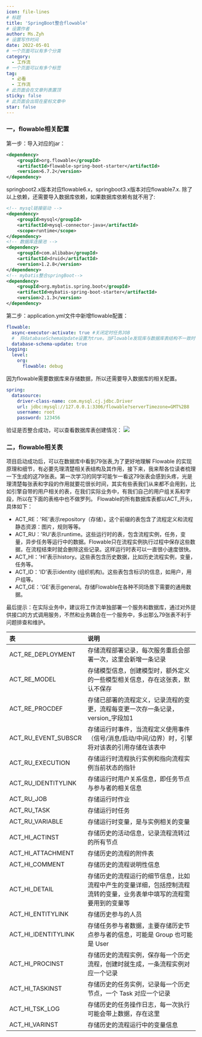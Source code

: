 ```yaml
---
icon: file-lines
# 标题
title: 'SpringBoot整合flowable'
# 设置作者
author: Ms.Zyh
# 设置写作时间
date: 2022-05-01
# 一个页面可以有多个分类
category:
  - 工作流
# 一个页面可以有多个标签
tag:
  - 必看
  - 工作流
# 此页面会在文章列表置顶
sticky: false
# 此页面会出现在星标文章中
star: false
---
```



### 一，flowable相关配置
第一步：导入对应的jar：
```xml
<dependency>
    <groupId>org.flowable</groupId>
    <artifactId>flowable-spring-boot-starter</artifactId>
    <version>6.7.2</version>
</dependency>
```
springboot2.x版本对应flowable6.x，springboot3.x版本对应flowable7.x.
除了以上依赖，还需要导入数据库依赖，如果数据库依赖有就不用了:
```xml
<!-- mysql链接驱动 -->  
<dependency>  
    <groupId>mysql</groupId>  
    <artifactId>mysql-connector-java</artifactId>  
    <scope>runtime</scope>  
</dependency>  
<!-- 数据库连接池 -->  
<dependency>  
    <groupId>com.alibaba</groupId>  
    <artifactId>druid</artifactId>  
    <version>1.2.8</version>  
</dependency>  
<!-- mybatis整合springBoot-->  
<dependency>  
    <groupId>org.mybatis.spring.boot</groupId>  
    <artifactId>mybatis-spring-boot-starter</artifactId>  
    <version>2.1.3</version>  
</dependency>
```

第二步：application.yml文件中新增flowable配置：
```yml
flowable:
  async-executor-activate: true #关闭定时任务JOB
  #  将databaseSchemaUpdate设置为true。当Flowable发现库与数据库表结构不一致时，会自动将数据库表结构升级至新版本。前提是数据库中只能有flowable-learn架构，架构中不能有表。
  database-schema-update: true
logging:
  level:
    org:
      flowable: debug
```
因为flowable需要数据库来存储数据，所以还需要导入数据库的相关配置。
```yaml
spring:
  datasource:
    driver-class-name: com.mysql.cj.jdbc.Driver
    url: jdbc:mysql://127.0.0.1:3306/flowable?serverTimezone=GMT%2B8
    username: root
    password: 123456
```
验证是否整合成功，可以查看数据库表创建情况：
![](http://img.zouyh.top/article-img/202503301428824.png)
### 二，flowable相关表
项目启动成功后，可以在数据库中看到79张表,为了更好地理解 Flowable 的实现原理和细节，有必要先理清楚相关表结构及其作用，接下来，我来帮各位读者梳理一下生成的这79张表。第一次学习的同学可能乍一看这79张表会感到头疼，光是理清楚每张表和字段的作用就要花很长时间，其实有些表我们从来都不会用到，比如引擎自带的用户相关的表，在我们实际业务中，有我们自己的用户组关系和字段，所以在下面的表格中也不做罗列。
Flowable的所有数据库表都以ACT_开头，具体如下：
- ACT_RE：'RE’表示repository（存储）。这个前缀的表包含了流程定义和流程静态资源：图片，规则等等。
- ACT_RU：'RU’表示runtime。这些运行时的表，包含流程实例，任务，变量，异步任务等运行中的数据。Flowable只在流程实例执行过程中保存这些数据，在流程结束时就会删除这些记录。这样运行时表可以一直很小速度很快。
- ACT_HI：'HI’表示history。这些表包含历史数据，比如历史流程实例，变量，任务等。
- ACT_ID：'ID’表示identity (组织机构)。这些表包含标识的信息，如用户，用户组等。
- ACT_GE：'GE’表示general。存储Flowable在各种不同场景下需要的通用数据。

最后提示：在实际业务中，建议将工作流单独部署一个服务和数据库，通过对外提供接口的方式调用服务，不然和业务耦合在一个服务中，多出那么79张表不利于问题排查和维护。

| 表                   | 说明                                                         |
| :------------------ | :--------------------------------------------------------- |
| ACT_RE_DEPLOYMENT   | 存储流程部署记录，每次服务重启会部署一次，这里会新增一条记录                             |
| ACT_RE_MODEL        | 存储模型信息，创建模型时，额外定义的一些模型相关信息，存在这张表，默认不保存                     |
| ACT_RE_PROCDEF      | 存储已部署的流程定义，记录流程的变更，流程每变更一次存一条记录，version_字段加1               |
| ACT_RU_EVENT_SUBSCR | 存储运行时事件，当流程定义使用事件（信号/消息/启动/中间/边界）时，引擎将对该表的引用存储在该表中         |
| ACT_RU_EXECUTION    | 存储运行时流程执行实例和指向流程实例当前状态的指针                                  |
| ACT_RU_IDENTITYLINK | 存储运行时用户关系信息，即任务节点与参与者的相关信息                                 |
| ACT_RU_JOB          | 存储运行时作业                                                    |
| ACT_RU_TASK         | 存储运行时任务                                                    |
| ACT_RU_VARIABLE     | 存储运行时变量，是与实例相关的变量                                          |
| ACT_HI_ACTINST      | 存储历史的活动信息，记录流程流转过的所有节点                                     |
| ACT_HI_ATTACHMENT   | 存储历史的流程的附件表                                                |
| ACT_HI_COMMENT      | 存储历史的流程说明性信息                                               |
| ACT_HI_DETAIL       | 存储历史的流程运行的细节信息，比如流程中产生的变量详细，包括控制流程流转的变量，业务表单中填写的流程需要用到的变量等 |
| ACT_HI_ENTITYLINK   | 存储历史参与的人员                                                  |
| ACT_HI_IDENTITYLINK | 存储任务参与者数据，主要存储历史节点参与者的信息，可能是 Group 也可能是 User               |
| ACT_HI_PROCINST     | 存储历史的流程实例，保存每一个历史流程，创建时就生成，一条流程实例对应一个记录                    |
| ACT_HI_TASKINST     | 存储历史的任务实例，记录每一个历史节点，一个 Task 对应一个记录                         |
| ACT_HI_TSK_LOG      | 存储历史的任务操作日志，每一次执行可能会带上数据，存在这里                              |
| ACT_HI_VARINST      | 存储历史的流程运行中的变量信息                                            |
